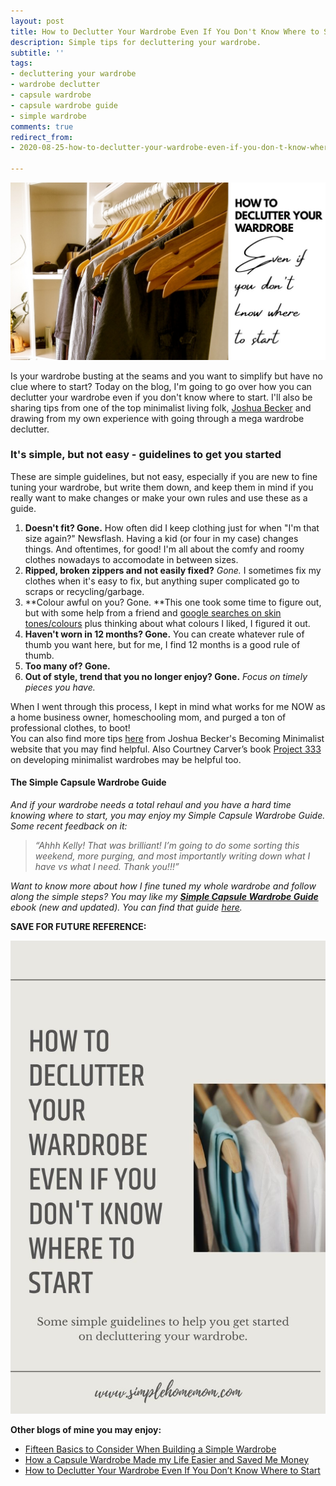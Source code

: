 ```yaml
---
layout: post
title: How to Declutter Your Wardrobe Even If You Don't Know Where to Start
description: Simple tips for decluttering your wardrobe.
subtitle: ''
tags:
- decluttering your wardrobe
- wardrobe declutter
- capsule wardrobe
- capsule wardrobe guide
- simple wardrobe
comments: true
redirect_from:
- 2020-08-25-how-to-declutter-your-wardrobe-even-if-you-don-t-know-where-to-start

---
```

![](/uploads/mywardrobe.jpg)

Is your wardrobe busting at the seams and you want to simplify but have no clue where to start? Today on the blog, I'm going to go over how you can declutter your wardrobe even if you don't know where to start. I'll also be sharing tips from one of the top minimalist living folk, [Joshua Becker](www.becomingminimalist.com) and drawing from my own experience with going through a mega wardrobe declutter.

### It's simple, but not easy - guidelines to get you started

These are simple guidelines, but not easy, especially if you are new to fine tuning your wardrobe, but write them down, and keep them in mind if you really want to make changes or make your own rules and use these as a guide.

1. **Doesn't fit? Gone.** How often did I keep clothing just for when "I'm that size again?" Newsflash. Having a kid (or four in my case) changes things. And oftentimes, for good! I'm all about the comfy and roomy clothes nowadays to accomodate in between sizes.
2. **Ripped, broken zippers and not easily fixed?** _Gone._ I sometimes fix my clothes when it's easy to fix, but anything super complicated go to scraps or recycling/garbage.
3. **Colour awful on you? Gone. **This one took some time to figure out, but with some help from a friend and [google searches on skin tones/colours](https://womens-fashion.lovetoknow.com/What_Colors_Look_Good_on_Me) plus thinking about what colours I liked, I figured it out. 
4. **Haven't worn in 12 months? Gone.** You can create whatever rule of thumb you want here, but for me, I find 12 months is a good rule of thumb.
5. **Too many of? Gone.**
6. **Out of style, trend that you no longer enjoy? Gone.** _Focus on timely pieces you have._

When I went through this process, I kept in mind what works for me NOW as a home business owner, homeschooling mom, and purged a ton of professional clothes, to boot!  
You can also find more tips [here](https://www.becomingminimalist.com/thin-closet/) from Joshua Becker's Becoming Minimalist website that you may find helpful. Also Courtney Carver’s book [Project 333](https://amzn.to/2ZdURKp) on developing minimalist wardrobes may be helpful too.

#### The Simple Capsule Wardrobe Guide

_And if your wardrobe needs a total rehaul and you have a hard time knowing where to start, you may enjoy my Simple Capsule Wardrobe Guide. Some recent feedback on it:_ 

> _“Ahhh Kelly! That was brilliant! I’m going to do some sorting this weekend, more purging, and most importantly writing down what I have vs what I need. Thank you!!!”_ 

_Want to know more about how I fine tuned my whole wardrobe and follow along the simple steps? You may like my_ [**_Simple Capsule Wardrobe Guide_**](https://www.simplehomemom.com/simple-capsule-wardrobe-guide/) _ebook (new and updated). You can find that guide_ [_here_](https://www.simplehomemom.com/simple-capsule-wardrobe-guide/)_._

**SAVE FOR FUTURE REFERENCE:**

![A blog image overview.](/uploads/how-to-declutter-your-wardrobe-even-if-you-don-t-know-where-to-start-shm.jpg "How to declutter your wardrobe even if you don't know where to start SHM")

**Other blogs of mine you may enjoy:**

* [Fifteen Basics to Consider When Building a Simple Wardrobe](https://www.simplehomemom.com/2020-11-11-fifteen-basics-to-consider-when-building-a-simple-wardrobe/)
* [How a Capsule Wardrobe Made my Life Easier and Saved Me Money](https://www.simplehomemom.com/2020-10-27-how-a-capsule-wardrobe-made-my-life-easier-and-saved-me-money/)
* [How to Declutter Your Wardrobe Even If You Don’t Know Where to Start](https://www.simplehomemom.com/2020-08-25-how-to-declutter-your-wardrobe-even-if-you-don-t-know-where-to-start/)